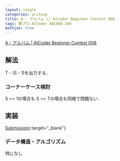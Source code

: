 ```yaml
---
layout: single
categories: writeup
title: A - アルバム \| AtCoder Beginner Contest 008
tags: 競プロ AtCoder ABC008 100
mathjax: true
---
```


[A - アルバム \| AtCoder Beginner Contest 008](https://beta.atcoder.jp/contests/abc008/tasks/abc008_1)

## 解法
T - (S - 1)を出力する．
### コーナーケース検討
S == 1の場合も S == Tの場合も同様で問題ない．

## 実装

[Submission](https://abc104.contest.atcoder.jp/submissions/2977590){:target="_blank"}

### データ構造・アルゴリズム
特になし